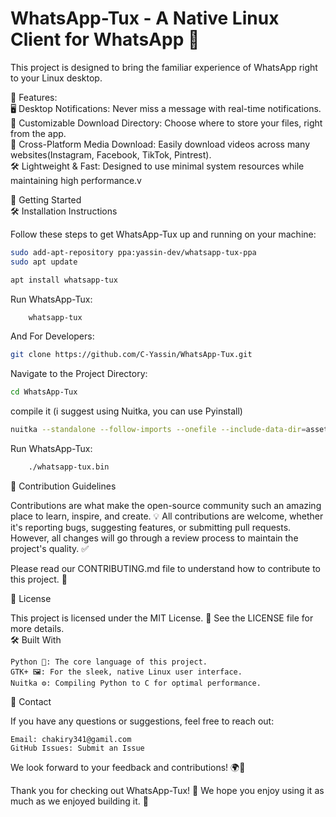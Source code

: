 # WhatsApp-Tux - A Native Linux Client for WhatsApp 🐧

This project is designed to bring the familiar experience of WhatsApp right to your Linux desktop. <br/> 

🌟 Features:<br/> 
🖥️ Desktop Notifications: Never miss a message with real-time notifications.<br/> 
📂 Customizable Download Directory: Choose where to store your files, right from the app.<br/> 
🔄 Cross-Platform Media Download: Easily download videos across many websites(Instagram, Facebook, TikTok, Pintrest).<br/> 
🛠️ Lightweight & Fast: Designed to use minimal system resources while maintaining high performance.v

🚀 Getting Started<br/> 
🛠️ Installation Instructions<br/> 

Follow these steps to get WhatsApp-Tux up and running on your machine:
```bash
sudo add-apt-repository ppa:yassin-dev/whatsapp-tux-ppa
sudo apt update
```
```bash
apt install whatsapp-tux
```
Run WhatsApp-Tux:
```bash
    whatsapp-tux
```
And For Developers:
```bash
git clone https://github.com/C-Yassin/WhatsApp-Tux.git
```
Navigate to the Project Directory:

```bash
cd WhatsApp-Tux
```
compile it (i suggest using Nuitka, you can use Pyinstall)

```bash
nuitka --standalone --follow-imports --onefile --include-data-dir=assets=assets main.py
```
Run WhatsApp-Tux:

```bash
    ./whatsapp-tux.bin
```
📝 Contribution Guidelines<br/> 

Contributions are what make the open-source community such an amazing place to learn, inspire, and create. 💡 All contributions are welcome, whether it's reporting bugs, suggesting features, or submitting pull requests. However, all changes will go through a review process to maintain the project's quality. ✅<br/> 

Please read our CONTRIBUTING.md file to understand how to contribute to this project. 🎉<br/> 

🧰 License<br/> 

This project is licensed under the MIT License. 📝 See the LICENSE file for more details.<br/> 
🛠️ Built With

    Python 🐍: The core language of this project.
    GTK+ 🖼️: For the sleek, native Linux user interface.
    Nuitka ⚙️: Compiling Python to C for optimal performance.

📧 Contact<br/> 

If you have any questions or suggestions, feel free to reach out:

    Email: chakiry341@gamil.com
    GitHub Issues: Submit an Issue

We look forward to your feedback and contributions! 🌍💬<br/> 

Thank you for checking out WhatsApp-Tux! 🎉 We hope you enjoy using it as much as we enjoyed building it. 🤗
